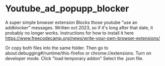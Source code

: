 # Youtube_ad_popupp_blocker
A super simple browser extension
Blocks those youtube "use an addblocker" messages.
Written oct 2023, so if it's long after that date, it probably no longer works.
Instructions for how to install it here
https://www.freecodecamp.org/news/write-your-own-browser-extensions/

Or copy both files into the same folder. Then go to 
about:debugging#/runtime/this-firefox
or 
chrome://extensions.
Turn on developer mode.
Click "load temporary addon"
Select the .json file.
